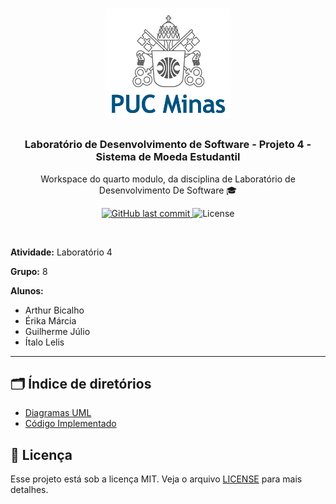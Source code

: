 <h1 align="center">
    <img alt="PUC" src="assets/images/logoPUC.png" width="200px" />
</h1>

<h3 align="center">
  Laboratório de Desenvolvimento de Software - Projeto 4 - Sistema de Moeda Estudantil
</h3>
<p align="center">Workspace do quarto modulo, da disciplina de Laboratório de Desenvolvimento De Software 🎓</p>
<p align="center">
  <a href="https://github.com/ArthurB95/LAB04/commits/main">
    <img alt="GitHub last commit" src="https://img.shields.io/github/last-commit/ArthurB95/LAB04">
  </a>

  <img alt="License" src="https://img.shields.io/badge/license-MIT-%2304D361">	
	
</p>
<br/>

**Atividade:** Laboratório 4

**Grupo:** 8

**Alunos:**
- Arthur Bicalho
- Érika Márcia
- Guilherme Júlio
- Ítalo Lelis

---

## :card_index_dividers: Índice de diretórios

- [Diagramas UML](project/)
- [Código Implementado](implementation/)


## :memo: Licença

Esse projeto está sob a licença MIT. Veja o arquivo [LICENSE](LICENSE) para mais detalhes.
